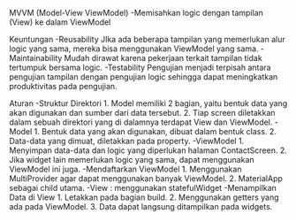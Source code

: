 MVVM (Model-View ViewModel)
-Memisahkan logic dengan tampilan (View) ke dalam ViewModel

Keuntungan
-Reusability
JIka ada beberapa tampilan yang memerlukan alur logic yang sama, mereka bisa menggunakan ViewModel yang sama.
-Maintainability
Mudah dirawat karena pekerjaan terkait tampilan tidak tertumpuk bersama logic.
-Testability
Pengujian menjadi terpisah antara pengujian tampilan dengan pengujian logic sehingga dapat meningkatkan produktivitas pada pengujian.

Aturan
-Struktur Direktori
	1. Model memiliki 2 bagian, yaitu bentuk data yang akan digunakan dan sumber dari data tersebut.
	2. Tiap screen diletakkan dalam sebuah direktori yang di dalamnya terdapat View dan ViewModel.
-Model
	1. Bentuk data yang akan digunakan, dibuat dalam bentuk class.
	2. Data-data yang dimuat, diletakkan pada property.
-ViewModel
	1. Menyimpan data-data dan logic yang diperlukan halaman ContactScreen.
	2. Jika widget lain memerlukan logic yang sama, dapat menggunakan ViewModel ini juga.
-Mendaftarkan ViewModel
	1. Menggunakan MultiProvider agar dapat menggunakan banyak ViewModel.
	2. MaterialApp sebagai child utama.
-View : menggunakan statefulWidget
-Menampilkan Data di View
	1. Letakkan pada bagian build.
	2. Menggunakan getters yang ada pada ViewModel.
	3. Data dapat langsung ditampilkan pada widgets.




